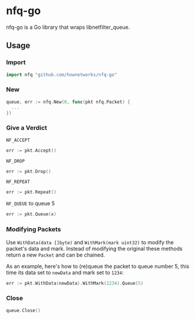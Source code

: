 # nfq-go

nfq-go is a Go library that wraps libnetfilter_queue.

## Usage

### Import 

```go
import nfq "github.com/hownetworks/nfq-go"
```

### New

```go
queue, err := nfq.New(0, func(pkt nfq.Packet) {
  ...
})
```

### Give a Verdict

`NF_ACCEPT`

```go
err := pkt.Accept()
```

`NF_DROP`

```go
err := pkt.Drop()
```

`NF_REPEAT`

```go
err := pkt.Repeat()
```

`NF_QUEUE` to queue 5

```go
err := pkt.Queue(x)
```

### Modifying Packets

Use `WithData(data []byte)` and `WithMark(mark uint32)` to modify the packet's data and mark. Instead of modifying the original these methods return a new `Packet` and can be chained.

As an example, here's how to (re)queue the packet to queue number 5, this time its data set to `newData` and mark set to `1234`:

```go
err := pkt.WithData(newData).WithMark(1234).Queue(5)
```

### Close

```go
queue.Close()
```
